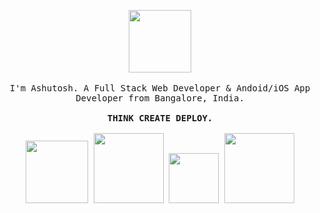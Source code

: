
<p align="center">
  <img src="https://media.tenor.com/images/1170597818a37a7c6e3e1d4baeb6e2eb/tenor.gif" width="100px">
  <br>
  <br>
  <samp>
I'm Ashutosh. A Full Stack Web Developer & Andoid/iOS App Developer from Bangalore, India.     
     <br><br><b>THINK CREATE DEPLOY.</b><br><br>
<a href="https://www.linkedin.com/in/mornville/" target="_blank"><img src="https://img.shields.io/badge/LINKEDIN-%230077B5.svg?&style=for-the-badge&logo=linkedin&logoColor=white" width="100px"></a>
  <a href="https://www.instagram.com/_ashu.jha/" target="_blank"><img src="https://img.shields.io/badge/INSTAGRAM-%23E4405F.svg?&style=for-the-badge&logo=instagram&logoColor=white" width="112px"></a>
  <a href="https://steamcommunity.com/profiles/76561198860975931/" target="_blank"><img src="https://img.shields.io/badge/Steam-%23000000.svg?&style=for-the-badge&logo=steam&logoColor=white"" width="80px"></a>
     <a href="https://wa.me/919632302357" target="_blank"><img src="https://img.shields.io/badge/WHATSAPP-%2325D366.svg?&style=for-the-badge&logo=whatsapp&logoColor=white" width="112px"></a>
  <br>  </samp>
</p>
